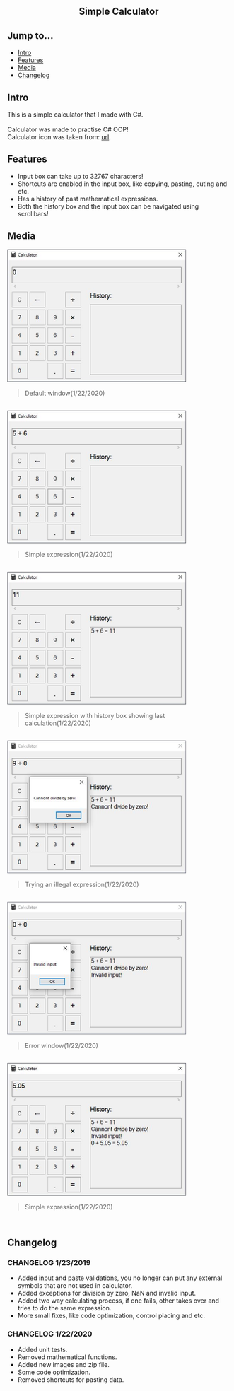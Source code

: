 <div align="center">
  <h2>Simple Calculator</h2>
</div>

## Jump to...

  - [Intro](#intro)
  - [Features](#features)
  - [Media](#media)
  - [Changelog](#changelog)

## <a name="Intro"></a>Intro

<p>This is a simple calculator that I made with C#.<br><br>
Calculator was made to practise C# OOP!<br>
Calculator icon was taken from:
<a href='https://icons8.com/icon/21/calculator' target='_blank'>url</a>.
</p>

## <a name="Features"></a>Features

<ul>
  <li>Input box can take up to 32767 characters!</li>
  <li>Shortcuts are enabled in the input box, like copying, pasting, cuting and etc.</li>
  <li>Has a history of past mathematical expressions.</li>
  <li>Both the history box and the input box can be navigated using scrollbars!</li>  
</ul>

## <a name="Media"></a>Media

<a target="_blank" href="https://github.com/GintasS/Simple-Calculator/blob/master/images/Image1.JPG">
  <img src="https://github.com/GintasS/Simple-Calculator/blob/master/Images/Image1.JPG" height="300" style="max-width:100%;"></img>
</a>
<blockquote>Default window(1/22/2020)</blockquote>
<br>

<a target="_blank" href="https://github.com/GintasS/Simple-Calculator/blob/master/images/Image2.JPG">
  <img src="https://github.com/GintasS/Simple-Calculator/blob/master/Images/Image2.JPG" height="300" style="max-width:100%;"></img>
</a>
<blockquote>Simple expression(1/22/2020)</blockquote>
<br>

<a target="_blank" href="https://github.com/GintasS/Simple-Calculator/blob/master/images/Image3.JPG">
  <img src="https://github.com/GintasS/Simple-Calculator/blob/master/Images/Image3.JPG" height="300" style="max-width:100%;"></img>
</a>
<blockquote>Simple expression with history box showing last calculation(1/22/2020)</blockquote>
<br>

<a target="_blank" href="https://github.com/GintasS/Simple-Calculator/blob/master/images/Image4.JPG">
  <img src="https://github.com/GintasS/Simple-Calculator/blob/master/Images/Image4.JPG" height="300" style="max-width:100%;"></img>
</a>
<blockquote>Trying an illegal expression(1/22/2020)</blockquote>
<br>

<a target="_blank" href="https://github.com/GintasS/Simple-Calculator/blob/master/images/Image5.JPG">
  <img src="https://github.com/GintasS/Simple-Calculator/blob/master/Images/Image5.JPG" height="300" style="max-width:100%;"></img>
</a>
<blockquote>Error window(1/22/2020)</blockquote>
<br>

<a target="_blank" href="https://github.com/GintasS/Simple-Calculator/blob/master/images/Image6.JPG">
  <img src="https://github.com/GintasS/Simple-Calculator/blob/master/Images/Image6.JPG" height="300" style="max-width:100%;"></img>
</a>
<blockquote>Simple expression(1/22/2020)</blockquote>
<br>

## <a name="Changelog"></a>Changelog

<h3>CHANGELOG 1/23/2019</h3>
<ul>
  <li>Added input and paste validations, you no longer can put any external symbols that are not used in calculator.</li>
  <li>Added exceptions for division by zero, NaN and invalid input.</li>
  <li>Added two way calculating process, if one fails, other takes over and tries to do the same expression.</li>
  <li>More small fixes, like code optimization, control placing and etc.</li>
</ul>
<h3>CHANGELOG 1/22/2020</h3>
<ul>
  <li>Added unit tests.</li>
  <li>Removed mathematical functions.</li>
  <li>Added new images and zip file.</li>
  <li>Some code optimization.</li>
  <li>Removed shortcuts for pasting data.</li>
</ul>


